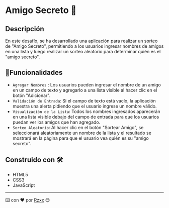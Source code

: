 
# Amigo Secreto 🤫

## Descripción

En este desafío, se ha desarrollado una aplicación para realizar un sorteo de "Amigo Secreto", permitiendo a los usuarios ingresar nombres de amigos en una lista y luego realizar un sorteo aleatorio para determinar quién es el "amigo secreto".

## :hammer:Funcionalidades
- `Agregar Nombres` : Los usuarios pueden ingresar el nombre de un amigo en un campo de texto y agregarlo a una lista visible al hacer clic en el botón "Adicionar".
- `Validación de Entrada`: Si el campo de texto está vacío, la aplicación muestra una alerta pidiendo que el usuario ingrese un nombre válido.
- `Visualización de la Lista`: Todos los nombres ingresados aparecerán en una lista visible debajo del campo de entrada para que los usuarios puedan ver los amigos que han agregado.
- `Sorteo Aleatorio`: Al hacer clic en el botón "Sortear Amigo", se seleccionará aleatoriamente un nombre de la lista y el resultado se mostrará en la página para que el usuario vea quién es su "amigo secreto".

## Construido con 🛠️

* HTML5
* CSS3
* JavaScript

---
⌨️ con ❤️ por [Rzxx](https://github.com/bxxter) 😊
